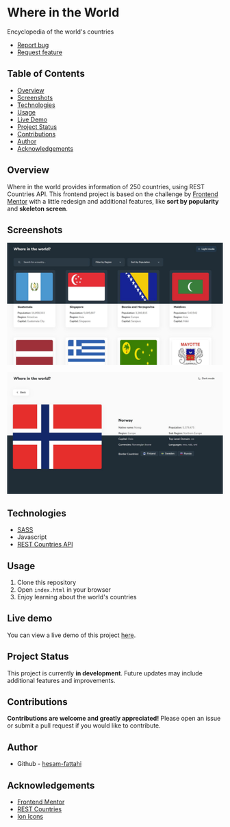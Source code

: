 # Where in the World

Encyclopedia of the world's countries

- [Report bug](https://github.com/hesam-fattahi/where-in-the-world/issues)
- [Request feature](https://github.com/hesam-fattahi/where-in-the-world/issues)

## Table of Contents

- [Overview](#overview)
- [Screenshots](#screenshots)
- [Technologies](#technologies)
- [Usage](#usage)
- [Live Demo](#live-demo)
- [Project Status](#project-status)
- [Contributions](#contributions)
- [Author](#author)
- [Acknowledgements](#acknowledgements)

## Overview

Where in the world provides information of 250 countries, using REST Countries API.
This frontend project is based on the challenge by [Frontend Mentor](https://www.frontendmentor.io/challenges/rest-countries-api-with-color-theme-switcher-5cacc469fec04111f7b848ca) with a little redesign and additional features, like **sort by popularity** and **skeleton screen**.

## Screenshots

![Screenshot of homepage - desktop version - both dark and light mode](./img/screenshot-home.jpg)

![Screenshot of details page - desktop version - both dark and light mode](./img/screenshot-details.jpg)

## Technologies

- [SASS](https://sass-lang.com/)
- Javascript
- [REST Countries API](https://restcountries.com/)

## Usage

1. Clone this repository
2. Open `index.html` in your browser
3. Enjoy learning about the world's countries

## Live demo

You can view a live demo of this project [here](https://hesam-fattahi.github.io/where-in-the-world/).

## Project Status

This project is currently **in development**. Future updates may include additional features and improvements.

## Contributions

**Contributions are welcome and greatly appreciated!** Please open an issue or submit a pull request if you would like to contribute.

## Author

- Github - [hesam-fattahi](https://github.com/hesam-fattahi)

## Acknowledgements

- [Frontend Mentor](https://www.frontendmentor.io/)
- [REST Countries](https://restcountries.com/)
- [Ion Icons](https://ionic.io/ionicons)
